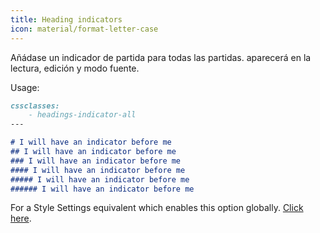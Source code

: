 ```yaml
---
title: Heading indicators
icon: material/format-letter-case
---
```


Añádase un indicador de partida para todas las partidas. aparecerá en la lectura, edición
y modo fuente.

Usage:

```md
cssclasses:
    - headings-indicator-all
---

# I will have an indicator before me
## I will have an indicator before me
### I will have an indicator before me
#### I will have an indicator before me
##### I will have an indicator before me
###### I will have an indicator before me
```

For a Style Settings equivalent which enables this option globally. [Click here](../../Style-Settings/Editor/Typography/headings/index.md#enable-heading-indicators-globally).


